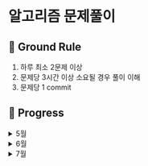 # 알고리즘 문제풀이

## 🤙 Ground Rule

1. 하루 최소 2문제 이상
2. 문제당 3시간 이상 소요될 경우 풀이 이해
3. 문제당 1 commit

## 📅 Progress
<details>
<summary>5월</summary>
<div markdown="1">

| 날짜         | 문제                       | 난이도 | 완료 |
|------------|--------------------------|-----|:-:|
| 2023.05.22 | BOJ 1244 스위치 켜고 끄기       | S4  | O |
|            | SWEA 1208 Flatten        | D2  | O |
|            | SWEA 1210 Ladder1        | D4  | O |
| 2023.05.23 | SWEA 1954 달팽이 숫자         | D2  | O |
|            | SWEA 1238 Contact        | D4  | O |
|            | BOJ 13023 ABCDE          | G5  | O |
| 2023.05.24 | SWEA 3289 서로소 집합         | D4  | O |
|            | SWEA 3124 최소 스패닝 트리      | D4  | O |
|            | SWEA 7465 창용마을 무리의 개수    | D4  | O |
| 2023.05.26 | SWEA 1218 괄호 짝짓기         | D4  | O |
|            | SWEA 1225 암호 생성기         | D3  | O |
| 2023.05.30 | BOJ 2164 카드2             | S5  | O |
|            | BOJ 12891 DNA 비밀번호       | S2  | O |
|            | BOJ 2531 회전초밥            | S1  | O |

</div>
</details>

<details>
<summary>6월</summary>
<div markdown="1">

| 날짜         | 문제                       | 난이도 | 완료 |
|------------|--------------------------|-----|:-:|
| 2023.06.05 | BOJ 2493 탑               | G5  | O |
|            | BOJ 1158 요세푸스 문제         | S4  | O |
|            | SWEA 9229 한빈이와 Spot Mart | D3  | O |
|            | SWEA 1228 암호문1           | D3  | O |
|            | SWEA 1233 사칙연산 유효성 검사    | D4  | O |
| 2023.06.07 | SWEA 6808 규영이와 인영이의 카드게임 | D3  | O |
|            | SWEA 1861 정사각형 방         | D4  | O |
| 2023.06.08 | BOJ 16926 배열돌리기1         | S1  | O |
|            | BOJ 16935 배열돌리기3         | S1  | O |
| 2023.06.14 | BOJ 17406 배열돌리기4         | G5  | O |
|            | BOJ 1010 다리놓기 | S4  | O |
| 2023.06.15 | SWEA 5215 햄버거 다이어트 | D3  | O |
|            | SWEA 4012 요리사 | 모의 SW | O |
|            | BOJ 15686 치킨배달 | G5 | O |
|            | BOJ 2963 도영이가 만든 맛있는 음식 | S2 | O |
| 2023.06.19 | BOJ 2839 설탕 배달 | S5 | O |
|            | BOJ 1074 Z | S1 | O |
| 2023.06.28 | SWEA 5644 무선 충전 | 모의 SW | O |
|            | BOJ 1541 잃어버린 괄호 | S2 | O |

</div>
</details>

<details>
<summary>7월</summary>
<div markdown="1">

| 날짜         | 문제                       | 난이도 | 완료 |
|------------|--------------------------|-----|:-:|
| 2023.07.10 | BOJ 15683 감시 | G5 | O |
| | BOJ 1992 쿼드트리 | S1 | O |
| 2023.07.11 | BOJ 3109 빵집 | G2 | O |

</div>
</details>
